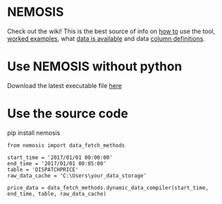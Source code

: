 # NEMOSIS
Check out the wiki! This is the best source of info on [how to](https://github.com/UNSW-CEEM/NEMOSIS/wiki) use the tool, [worked examples](https://github.com/UNSW-CEEM/NEMOSIS/wiki/Worked-Examples), what [data is available](https://github.com/UNSW-CEEM/NEMOSIS/wiki/AEMO-Tables) and data [column definitions](https://github.com/UNSW-CEEM/NEMOSIS/wiki/Column-Summary).  

# Use NEMOSIS without python
Download the latest executable file [here](https://github.com/UNSW-CEEM/NEMOSIS/releases)

# Use the source code
pip install nemosis

```
from nemosis import data_fetch_methods

start_time = '2017/01/01 00:00:00'
end_time = '2017/01/01 00:05:00'
table = 'DISPATCHPRICE'
raw_data_cache = 'C:\Users\your_data_storage'

price_data = data_fetch_methods.dynamic_data_compiler(start_time, end_time, table, raw_data_cache)

